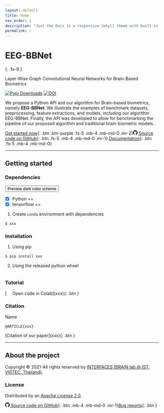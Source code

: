```yaml
---
layout: default
title: Home
nav_order: 1
description: "Just the Docs is a responsive Jekyll theme with built-in search that is easily customizable and hosted on GitHub Pages."
permalink: /
---
```


# EEG-BBNet
{: .fs-9 }

Layer-Wise Graph Convolutional Neural Networks for Brain-Based Biometrics

<!-- [![Open In Colab](https://colab.research.google.com/assets/colab-badge.svg)](https://colab.research.google.com/drive/1IE5J0Yn10ZIhWjSatQn_QWJWZblr6tZy?usp=sharing) -->
[![Pypi Downloads](https://img.shields.io/pypi/v/min2net?color=green&logo=pypi&logoColor=white)](xxx)
[![DOI](https://img.shields.io/badge/DOI-10.1109%2FTBME.2021.3137184-blue)](xxx)


We propose a Python API and our algorithm for Brain-based biometrics, namely **EEG-BBNet**. We illustrate the examples of benchmark datasets, preprocessing, feature extractions, and models, including our algorithm EEG-BBNet. Finally, the API was developed to allow for benchmarking the pipeline of our proposed algorithm and traditional brain-biometric models.

[Get started now](#getting-started){: .btn .btn-purple .fs-5 .mb-4 .mb-md-0 .mr-2}[<img src="./images/github.png" width="15" height="15"> Source code on GitHub](xxx){: .btn .fs-5 .mb-4 .mb-md-0 .mr-1} [Documentation](https://snatchaya.github.io/eegBBNet2.github.io/){: .btn .fs-5 .mb-4 .mb-md-0} 

---

## Getting started

<!-- <button class="btn js-toggle-dark-mode">Dark mode</button> -->


### Dependencies

<button class="btn js-toggle-dark-mode">Preview dark color scheme</button>

<script>
const toggleDarkMode = document.querySelector('.js-toggle-dark-mode');

jtd.addEvent(toggleDarkMode, 'click', function(){
  if (jtd.getTheme() === 'dark') {
    jtd.setTheme('light');
    toggleDarkMode.textContent = 'Preview dark color scheme';
  } else {
    jtd.setTheme('dark');
    toggleDarkMode.textContent = 'Return to the light side';
  }
});
</script>

<!-- - Python==3.6.9
- tensorflow-gpu==2.2.0
- tensorflow-addons==0.9.1
- scikit-learn>=0.24.1
- wget>=3.2 -->
- [x] Python ==
- [x] tensorflow ==

1. Create `conda`  environment with dependencies
```bash
$ xxx
```

### Installation

1. Using pip
  ```bash
  $ pip install xxx
  ```
2. Using the released python wheel
  ```bash
  ```

### Tutorial

<span class="fs-3">
[<img src="./images/colab_favicon.ico" width="15" height="15"> Open code in Colab](xxx){: .btn }
</span>


### Citation

<!-- To cited [our paper](https://ieeexplore.ieee.org/document/9658165) -->

Name

```
@ARTICLE{xxx}
```
<span class="fs-3">
[Citation of our paper](xxx){: .btn }
</span>

---

## About the project
Copyright &copy; 2021-All rights reserved by [INTERFACES (BRAIN lab @ IST, VISTEC, Thailand)](https://www.facebook.com/interfaces.brainvistec).


### License
Distributed by an [Apache License 2.0](https://github.com/IoBT-VISTEC/MIN2Net/blob/main/LICENSE).

[<img src="./images/github.png" width="15" height="15"> Source code on GitHub](xxx){: .btn .mb-4 .mb-md-0 .mr-1}[Bug reports](https://github.com/SNatchaya/eegBBNet2.github.io/issues){: .btn }